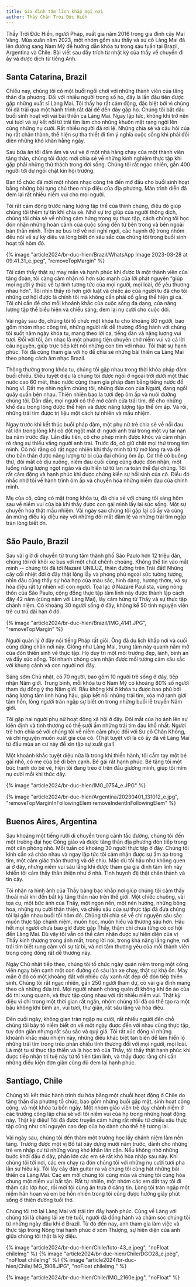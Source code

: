 ```yaml
---
title: Gia đình tâm linh khắp mọi nơi
author: Thầy Chân Trời Đức Hiền
---
```


<p class="editors-preface">Thầy Trời Đức Hiền, người Pháp, xuất gia năm 2016 trong gia đình cây Mai Vàng. Mùa xuân năm 2023, một nhóm gồm sáu thầy và sư cô Làng Mai đã lên đường sang Nam Mỹ để hướng dẫn khóa tu trong sáu tuần tại Brazil, Argentina và Chile. Bài viết sau đây trích từ nhật ký của thầy về chuyến đi ấy và được dịch từ tiếng Anh.</p>

## Santa Catarina, Brazil

Chiều nay, chúng tôi có một buổi ngồi chơi với những thành viên của tăng thân địa phương. Đối với nhiều người trong số họ, đây là lần đầu tiên được gặp những xuất sĩ Làng Mai. Tôi thấy họ rất cảm động, đặc biệt bởi vì chúng tôi đã trải qua một hành trình rất dài để đến đây gặp họ. Chúng tôi bắt đầu buổi sinh hoạt với vài bài thiền ca Làng Mai. Ngay lập tức, không khí trở nên vui tươi và sự kết nối từ trái tim làm cho những khuôn mặt rạng ngời lên cùng những nụ cười. Rất nhiều người đã rơi lệ. Những chia sẻ và câu hỏi của họ rất chân thành, thể hiện sự tha thiết đi tìm ý nghĩa cuộc sống khi phải đối diện những khó khăn hằng ngày.

Sau bữa ăn tối đầm ấm và vui vẻ ở một nhà hàng chay của một thành viên tăng thân, chúng tôi được mời chia sẻ về những kinh nghiệm thực tập khi gặp phải những thử thách trong đời sống. Chúng tôi rất ngạc nhiên, gần 400 người tới dự ngồi chật kín hội trường.

Ban tổ chức đã mời một nhóm nhạc công trẻ đến mở đầu cho buổi sinh hoạt bằng những bài tụng chú theo nhịp điệu của địa phương. Màn trình diễn đã đem lại rất nhiều niềm vui cho mọi người.

Tôi rất cảm động trước năng lượng tập thể của thính chúng, điều đó giúp chúng tôi thêm tự tin khi chia sẻ. Nhờ sự trợ giúp của người thông dịch, chúng tôi chia sẻ về những cảm hứng trong sự thực tập, cách chúng tôi học đón nhận những hoàn cảnh của cuộc sống đến từ bên trong và bên ngoài bản thân mình. Trên xe bus trở về nơi nghỉ ngơi, các huynh đệ trong nhóm đều nói về sự kỳ diệu và lòng biết ơn sâu sắc của chúng tôi trong buổi sinh hoạt tối hôm đó.

{% image "article2024/br-duc-hien/Brazil/WhatsApp Image 2023-03-28 at 09.41.31_e.jpeg", "removeTopMargin" %}

Tôi cảm thấy thật sự may mắn và hạnh phúc khi được là một thành viên của tăng đoàn, tôi càng cảm nhận rõ hơn sức mạnh của lời phát nguyện “giúp mọi người ý thức về tự tính tương tức của mọi người, mọi loài, để yêu thương nhau hơn". Tôi nhìn thấy rõ hơn giới luật và chiếc áo của người tu đã cho tôi những cơ hội được là chính tôi mà không cần phải cố gắng thể hiện gì cả. Tôi chỉ cần để cho mỗi khoảnh khắc của cuộc sống đa dạng, của năng lượng tập thể biểu hiện và chiếu sáng, đem lại nụ cười cho cuộc đời.

Vài ngày sau đó, chúng tôi tổ chức một khóa tu cho khoảng 80 người, bao gồm nhóm nhạc công trẻ, những người rất dễ thương đồng hành với chúng tôi suốt năm ngày khóa tu, mang theo lời ca, tiếng đàn và năng lượng vui tươi. Đối với tôi, âm nhạc là một phương tiện chuyên chở niềm vui và cả lời cầu nguyện, giúp trực tiếp kết nối những con tim với nhau. Tôi thật sự hạnh phúc. Tôi đã cùng tham gia với họ để chia sẻ những bài thiền ca Làng Mai theo phong cách âm nhạc Brazil.

Thông thường trong khóa tu, chúng tôi gặp nhau trong thời khóa pháp đàm buổi chiều. Điều tuyệt diệu là chúng tôi được ngồi ở ngoài trời dưới một thác nước cao 60 mét, thác nước cùng tham gia pháp đàm bằng tiếng nước đổ hùng vĩ. Đất mẹ nhìn ngắm chúng tôi, những đứa con của Người, đang ngồi quây quần bên nhau. Thiên nhiên bao la tươi đẹp ôm ấp và nuôi dưỡng chúng tôi. Dần dần, mọi người có thể mở cánh cửa trái tim, để cho những khổ đau trong lòng được thể hiện và được năng lượng tập thể ôm ấp. Và rồi, những trái tim được trị liệu một cách tự nhiên và mầu nhiệm.

Ngay trước khi kết thúc buổi pháp đàm, một phụ nữ trẻ chia sẻ về nỗi đau rất lớn trong lòng khi cô đột ngột mất đi người anh trai trong một vụ tai nạn ba năm trước đây. Lần đầu tiên, cô cho phép mình được khóc và cảm nhận rõ ràng sự thiếu vắng người anh trai. Trước đó, cô giữ chặt mọi thứ trong tim mình. Cô nói rằng cô rất ngạc nhiên khi thấy mình từ từ mở lòng ra và để cho bản thân được năng lượng từ bi của đại chúng ôm ấp. Cơ thể cô buông thư, đôi mắt cô dịu xuống, niềm đau cuối cùng cũng được đón nhận, một luồng năng lượng ngọt ngào và dịu hiền từ từ lan ra toàn thể đại chúng. Tôi rất cảm động và hạnh phúc khi được chứng kiến sự hồi sinh của cô. Điều đó nhắc nhở tôi về hành trình ôm ấp và chuyển hóa những niềm đau của chính mình.

Mẹ của cô, cũng có mặt trong khóa tu, đã chia sẻ với chúng tôi sáng hôm sau về niềm vui của bà khi thấy được con gái mình lấy lại sức sống. Một sự chuyển hóa thật mầu nhiệm. Vài ngày sau chúng tôi gặp lại cô ấy và cùng ăn mừng điều kỳ diệu này với những đôi mắt đẫm lệ và những trái tim ngập tràn lòng biết ơn.

## São Paulo, Brazil

Sau vài giờ di chuyển từ trung tâm thành phố São Paulo hơn 12 triệu dân, chúng tôi rời khỏi xe bus với một chút chếnh choáng. Không thể tin vào mắt mình -- chúng tôi đã tới Nazaré UNILUZ, thiên đường trên Trái đất! Những cây cối nhiệt đới ở đây thật lộng lẫy và phong phú ngoài sức tưởng tượng, nhìn đâu cũng thấy sự hòa hợp của màu sắc, hình dạng, hương thơm, và sự hòa điệu rất tự nhiên với con người. Tọa lạc ở Nazaré Paulista, vùng nông thôn của São Paulo, cộng đồng thực tập tâm linh này được thành lập cách đây 42 năm (cùng năm với Làng Mai), lấy cảm hứng từ Thầy và sự thực tập chánh niệm. Có khoảng 30 người sống ở đây, không kể 50 tình nguyện viên trẻ cư trú dài hạn ở đó.

{% image "article2024/br-duc-hien/Brazil/IMG_4141.JPG", "removeTopMargin" %}

Người quản lý ở đây nói tiếng Pháp rất giỏi. Ông đã du lịch khắp nơi và cuối cùng dừng chân nơi này. Giống như Làng Mai, trung tâm này quanh năm mở cửa đón thiền sinh về thực tập. Họ duy trì một môi trường đẹp, lành, bình an và đầy sức sống. Tôi nhanh chóng cảm nhận được mối tương cảm sâu sắc với khung cảnh và con người nơi đây.

Sáng sớm Chủ nhật, có 70 người, bao gồm 10 người trẻ sống ở đây, tiếp nhận Năm giới. Trung bình, mỗi khóa tu ở Nam Mỹ có khoảng 80% số người tham dự đồng ý thọ Năm giới. Bầu không khí ở khóa tu được bao phủ bởi năng lượng tâm linh hùng hậu, giúp kết nối những trái tim, xóa mờ ranh giới tâm hồn, lòng người tràn ngập sự biết ơn trong những buổi lễ truyền Năm giới.

Tôi gặp hai người phụ nữ hoạt động xã hội ở đây. Đôi mắt của họ ánh lên sự kiên định và tình thương có thể sưởi ấm những trái tim đau khổ nhất. Người trẻ hơn chia sẻ với chúng tôi về niềm cảm phục đối với Sư cô Chân Không, và chí nguyện muốn xuất gia của cô. (Thật tuyệt vời là cô ấy đã về Làng Mai từ đầu mùa an cư này để xin tập sự xuất gia!)

Một khoảnh khắc tuyệt diệu nữa là trong khi thiền hành, tôi cầm tay một bé gái nhỏ, có mẹ của bé đi bên cạnh. Bé gái rất hạnh phúc. Bé tặng tôi một bức tranh do bé vẽ, hiện tôi đang treo ở trên đầu giường mình, giúp tôi mỉm nụ cười mỗi khi thức dậy.

{% image "article2024/br-duc-hien/IMG_0754_e.JPG" %}

<div class="page-break"></div>

{% image "article2024/br-duc-hien/Argentina/20230401_131012_e.jpg", "removeTopMarginInFollowingElem removeIndentInFollowingElem" %}

## Buenos Aires, Argentina

Sau khoảng một tiếng rưỡi di chuyển trong cảnh tắc đường, chúng tôi đến một trường đại học Công giáo và được tăng thân địa phương đón tiếp trong một căn phòng nhỏ. Mỗi tuần có khoảng 30 người thực tập ở đây. Chúng tôi kính cẩn xá chào nhau và ngay lập tức tôi cảm nhận được sự ấm áp trong tim, một cảm giác thân thương và dễ chịu. Mặc dù tôi hầu như không quen ai ở đây, nhưng niềm vui sâu lắng khi được tham gia gia đình tâm linh này khiến tôi cảm thấy thân thiện như ở nhà. Tình huynh đệ thật chân thành và tin cậy.

Tôi nhận ra hình ảnh của Thầy bàng bạc khắp nơi giúp chúng tôi cảm thấy thoải mái khi đến bất kỳ tăng thân nào trên thế giới. Một chiếc chuông, vài tọa cụ, một bức ảnh của Thầy, một ngọn nến, một nén hương, những bông hoa, những nụ cười thân thiện, và chiều sâu của sự thực tập đã đưa chúng tôi lại gần nhau buổi tối hôm đó. Chúng tôi chia sẻ về chí nguyện sâu sắc muốn thực tập chánh niệm, muốn học, muốn hiểu và thương sâu hơn. Hầu hết mọi người chưa bao giờ được gặp Thầy, thậm chí chưa từng có cơ hội đến Làng Mai. Dù vậy tôi vẫn có thể cảm nhận được sự hiện diện của vị Thầy kính thương trong ánh mắt, trong lời nói, trong khả năng lắng nghe, nơi trái tim biết rung cảm với sự từ bi, và nơi tâm thương yêu của mỗi thành viên trong cộng đồng rất dễ thương này.

Ngày Chủ nhật tiếp theo, chúng tôi tổ chức ngày quán niệm trong một công viên ngay bên cạnh một con đường có sáu làn xe chạy, thật sự khá ồn. May mắn ở đó có một khoảng đất với nhiều cây xanh rất đẹp để đón tiếp thiền sinh. Chúng tôi rất ngạc nhiên, gần 250 người tham dự, có vài gia đình mang theo cả những đứa trẻ. Mọi người nhanh chóng quên đi không khí ồn ào của đô thị xung quanh, và thực tập cùng nhau với rất nhiều niềm vui. Thật kỳ diệu vì chỉ trong một thời gian rất ngắn, nhóm chúng tôi đã có thể tạo ra một bầu không khí bình an, vui tươi, thư giãn, rất sâu lắng và hòa điệu.

Đến cuối ngày, không gian tràn ngập nụ cười, rất nhiều người đến chỗ chúng tôi bày tỏ niềm biết ơn về một ngày được đến với nhau cùng thực tập, tuy đơn giản nhưng rất sâu sắc và quý giá. Tôi rất xúc động vì những khoảnh khắc mầu nhiệm này, những điều khác biệt tan biến để làm hiển lộ những trái tim trong trẻo phản chiếu tình thương đối với mọi người, mọi loài. Là một tu sĩ thực tập thiền và là học trò của Thầy, tôi thấy thật hạnh phúc khi được tiếp nhận trí tuệ này từ tổ tiên tâm linh, và thấy được rằng chỉ cần những điều kiện đơn giản cũng đủ đem lại hạnh phúc.

<div class="page-break"></div>

## Santiago, Chile

Chúng tôi kết thúc hành trình du hóa bằng một chuỗi hoạt động ở Chile do tăng thân địa phương tổ chức, bao gồm những buổi gặp mặt, sinh hoạt công cộng, và một khóa tu bốn ngày. Một nhóm giáo viên trẻ dạy chánh niệm ở các trường công lập chia sẻ với tôi niềm vui của họ trong những hoạt động này. Thật kỳ diệu! Tôi đã được truyền cảm hứng rất nhiều từ chiều sâu thực tập cũng như chí nguyện cao đẹp của họ dành cho thế hệ tương lai.

Vài ngày sau, chúng tôi đến thăm một trường học lấy chánh niệm làm nền tảng. Trường được một vị Bồ tát xây dựng mười năm trước, dành cho những trẻ em nhập cư từ những vùng khó khăn lân cận. Nếu không nhờ những bước khởi đầu ở đây, phần lớn các em sẽ rất khó hòa nhập sau này. Khi chúng tôi tới nơi, các em chạy ra đón chúng tôi với những nụ cười tươi pha lẫn sự hiếu kỳ. Tôi lấy cây đàn guitar ra và chúng tôi cùng hát những bài thiền ca Làng Mai. Các em mời chúng tôi cùng múa và chúng tôi cùng hòa chung một niềm vui bất tận. Rất tự nhiên, một nhóm các em dắt tay tôi đi thăm các lớp học, rồi mời tôi cùng ăn trưa ở căng tin. Lòng tôi tràn ngập một niềm hân hoan và em bé hồn nhiên trong tôi cũng được hưởng giây phút sống ở thiên đường tuổi thơ.

Chúng tôi trở lại Làng Mai với trái tim đầy hạnh phúc. Cùng về Làng với chúng tôi là chàng lái xe trẻ tuổi, người đã đồng hành và chăm sóc chúng tôi từ những ngày đầu khi ở Brazil. Từ đó đến nay, anh tham gia làm việc và thực tập trong Nông trại hạnh phúc ở xóm Thượng, sự hiện diện của anh giữa chúng tôi thật là kỳ diệu.

<div class="article-end"></div>

{% image "article2024/br-duc-hien/Chile/foto-43_e.jpeg", "noFloat chileImg" %}
{% image "article2024/br-duc-hien/Chile/DGO28_e.jpeg", "noFloat chileImg" %}
{% image "article2024/br-duc-hien/Chile/IMG_1908.JPG", "noFloat chileImg
" %}

{% image "article2024/br-duc-hien/Chile/IMG_2160e.jpg", "noFloat" %}
